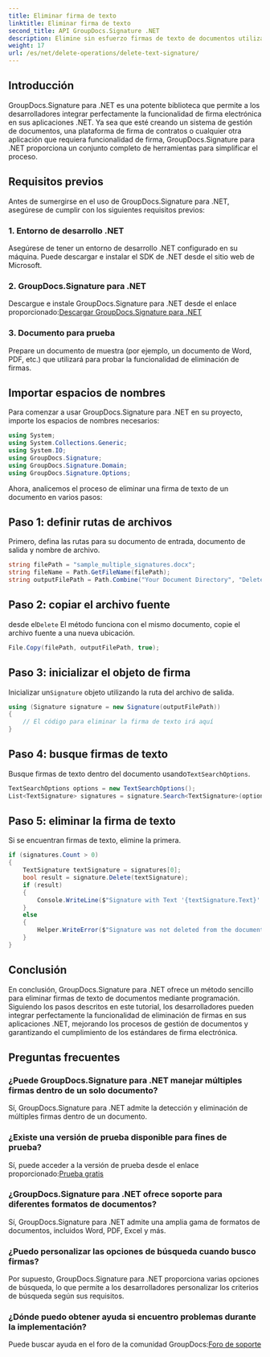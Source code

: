```yaml
---
title: Eliminar firma de texto
linktitle: Eliminar firma de texto
second_title: API GroupDocs.Signature .NET
description: Elimine sin esfuerzo firmas de texto de documentos utilizando GroupDocs.Signature para .NET. Simplifique sus tareas de gestión de documentos.
weight: 17
url: /es/net/delete-operations/delete-text-signature/
---
```

## Introducción
GroupDocs.Signature para .NET es una potente biblioteca que permite a los desarrolladores integrar perfectamente la funcionalidad de firma electrónica en sus aplicaciones .NET. Ya sea que esté creando un sistema de gestión de documentos, una plataforma de firma de contratos o cualquier otra aplicación que requiera funcionalidad de firma, GroupDocs.Signature para .NET proporciona un conjunto completo de herramientas para simplificar el proceso.
## Requisitos previos
Antes de sumergirse en el uso de GroupDocs.Signature para .NET, asegúrese de cumplir con los siguientes requisitos previos:
### 1. Entorno de desarrollo .NET
Asegúrese de tener un entorno de desarrollo .NET configurado en su máquina. Puede descargar e instalar el SDK de .NET desde el sitio web de Microsoft.
### 2. GroupDocs.Signature para .NET
 Descargue e instale GroupDocs.Signature para .NET desde el enlace proporcionado:[Descargar GroupDocs.Signature para .NET](https://releases.groupdocs.com/signature/net/)
### 3. Documento para prueba
Prepare un documento de muestra (por ejemplo, un documento de Word, PDF, etc.) que utilizará para probar la funcionalidad de eliminación de firmas.

## Importar espacios de nombres
Para comenzar a usar GroupDocs.Signature para .NET en su proyecto, importe los espacios de nombres necesarios:
```csharp
using System;
using System.Collections.Generic;
using System.IO;
using GroupDocs.Signature;
using GroupDocs.Signature.Domain;
using GroupDocs.Signature.Options;
```

Ahora, analicemos el proceso de eliminar una firma de texto de un documento en varios pasos:
## Paso 1: definir rutas de archivos
Primero, defina las rutas para su documento de entrada, documento de salida y nombre de archivo.
```csharp
string filePath = "sample_multiple_signatures.docx";
string fileName = Path.GetFileName(filePath);
string outputFilePath = Path.Combine("Your Document Directory", "DeleteText", fileName);
```
## Paso 2: copiar el archivo fuente
 desde el`Delete` El método funciona con el mismo documento, copie el archivo fuente a una nueva ubicación.
```csharp
File.Copy(filePath, outputFilePath, true);
```
## Paso 3: inicializar el objeto de firma
 Inicializar un`Signature` objeto utilizando la ruta del archivo de salida.
```csharp
using (Signature signature = new Signature(outputFilePath))
{
    // El código para eliminar la firma de texto irá aquí
}
```
## Paso 4: busque firmas de texto
 Busque firmas de texto dentro del documento usando`TextSearchOptions`.
```csharp
TextSearchOptions options = new TextSearchOptions();
List<TextSignature> signatures = signature.Search<TextSignature>(options);
```
## Paso 5: eliminar la firma de texto
Si se encuentran firmas de texto, elimine la primera.
```csharp
if (signatures.Count > 0)
{
    TextSignature textSignature = signatures[0];
    bool result = signature.Delete(textSignature);
    if (result)
    {
        Console.WriteLine($"Signature with Text '{textSignature.Text}' was deleted from document ['{fileName}'].");
    }
    else
    {
        Helper.WriteError($"Signature was not deleted from the document! Signature with Text '{textSignature.Text}' was not found!");
    }
}
```

## Conclusión
En conclusión, GroupDocs.Signature para .NET ofrece un método sencillo para eliminar firmas de texto de documentos mediante programación. Siguiendo los pasos descritos en este tutorial, los desarrolladores pueden integrar perfectamente la funcionalidad de eliminación de firmas en sus aplicaciones .NET, mejorando los procesos de gestión de documentos y garantizando el cumplimiento de los estándares de firma electrónica.
## Preguntas frecuentes
### ¿Puede GroupDocs.Signature para .NET manejar múltiples firmas dentro de un solo documento?
Sí, GroupDocs.Signature para .NET admite la detección y eliminación de múltiples firmas dentro de un documento.
### ¿Existe una versión de prueba disponible para fines de prueba?
 Sí, puede acceder a la versión de prueba desde el enlace proporcionado:[Prueba gratis](https://releases.groupdocs.com/)
### ¿GroupDocs.Signature para .NET ofrece soporte para diferentes formatos de documentos?
Sí, GroupDocs.Signature para .NET admite una amplia gama de formatos de documentos, incluidos Word, PDF, Excel y más.
### ¿Puedo personalizar las opciones de búsqueda cuando busco firmas?
Por supuesto, GroupDocs.Signature para .NET proporciona varias opciones de búsqueda, lo que permite a los desarrolladores personalizar los criterios de búsqueda según sus requisitos.
### ¿Dónde puedo obtener ayuda si encuentro problemas durante la implementación?
 Puede buscar ayuda en el foro de la comunidad GroupDocs:[Foro de soporte](https://forum.groupdocs.com/c/signature/13)